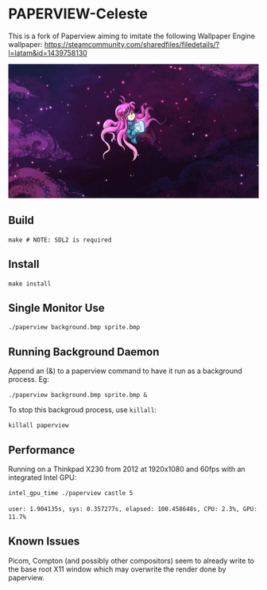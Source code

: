 # PAPERVIEW-Celeste

This is a fork of Paperview aiming to imitate the following Wallpaper Engine wallpaper: https://steamcommunity.com/sharedfiles/filedetails/?l=latam&id=1439758130

![](Celeste.gif)

## Build

    make # NOTE: SDL2 is required

## Install

    make install

## Single Monitor Use

    ./paperview background.bmp sprite.bmp

## Running Background Daemon

Append an (&) to a paperview command to have it run as a background process. Eg:

    ./paperview background.bmp sprite.bmp &

To stop this backgroud process, use `killall`:

    killall paperview

## Performance

Running on a Thinkpad X230 from 2012 at 1920x1080 and 60fps with an integrated Intel GPU:

    intel_gpu_time ./paperview castle 5

    user: 1.904135s, sys: 0.357277s, elapsed: 100.458648s, CPU: 2.3%, GPU: 11.7%

## Known Issues

Picom, Compton (and possibly other compositors) seem to already write to the base root X11 window
which may overwrite the render done by paperview.
